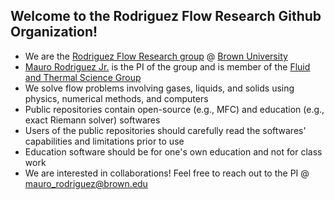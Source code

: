## Welcome to the Rodriguez Flow Research Github Organization!

* We are the [Rodriguez Flow Research group](https://sites.brown.edu/rodriguez/) @ [Brown University](https://www.brown.edu/)
* [Mauro Rodriguez Jr.](https://vivo.brown.edu/display/mrodri97) is the PI of the group and is member of the [Fluid and Thermal Science Group](https://fluids.brown.edu/)
* We solve flow problems involving gases, liquids, and solids using physics, numerical methods, and computers
* Public repositories contain open-source (e.g., MFC) and education (e.g., exact Riemann solver) softwares
* Users of the public repositories should carefully read the softwares' capabilities and limitations prior to use
* Education software should be for one's own education and not for class work
* We are interested in collaborations! Feel free to reach out to the PI @ mauro_rodriguez@brown.edu
